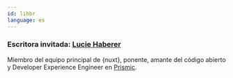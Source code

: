 ```yaml
---
id: lihbr
language: es
---
```


### Escritora invitada: [Lucie Haberer](https://lihbr.com/)

Miembro del equipo principal de {nuxt}, ponente, amante del código abierto y Developer Experience Engineer en [Prismic](https://prismic.io/).
